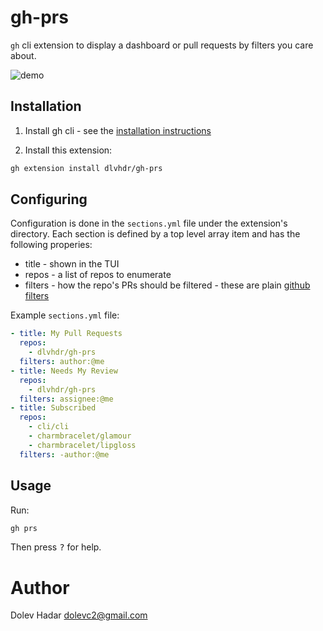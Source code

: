 # gh-prs

`gh` cli extension to display a dashboard or pull requests by filters you care about.

![demo](https://github.com/dlvhdr/gh-prs/blob/8621183574c573e4077360b5027ffea70999b921/demo.gif)

## Installation

1. Install gh cli - see the [installation instructions](https://github.com/cli/cli#installation)

2. Install this extension:

```sh
gh extension install dlvhdr/gh-prs
```

## Configuring

Configuration is done in the `sections.yml` file under the extension's directory.
Each section is defined by a top level array item and has the following properies:
- title - shown in the TUI
- repos - a list of repos to enumerate
- filters - how the repo's PRs should be filtered - these are plain [github filters](https://docs.github.com/en/search-github/searching-on-github/searching-issues-and-pull-requests)

Example `sections.yml` file: 
```yml
- title: My Pull Requests
  repos:
    - dlvhdr/gh-prs
  filters: author:@me
- title: Needs My Review
  repos:
    - dlvhdr/gh-prs
  filters: assignee:@me
- title: Subscribed
  repos:
    - cli/cli
    - charmbracelet/glamour
    - charmbracelet/lipgloss
  filters: -author:@me
```

## Usage

Run:
```sh
gh prs
```

Then press <kbd>?</kbd> for help.

# Author
Dolev Hadar dolevc2@gmail.com
